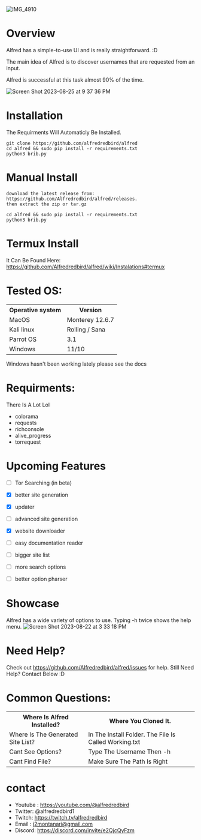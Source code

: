 ![IMG_4910](https://github.com/Alfredredbird/alfred/assets/105014217/04eb051d-15c3-4a32-b10b-dcdb12fee881)
 



# Overview
Alfred has a simple-to-use UI and is really straightforward. :D

The main idea of Alfred is to discover usernames that are requested from an input.

Alfred is successful at this task almost 90% of the time.

![Screen Shot 2023-08-25 at 9 37 36 PM](https://github.com/Alfredredbird/alfred/assets/105014217/136c266d-ba5f-478c-9bbf-ad4d0f5c5ad3)


# Installation
The Requirments Will Automaticly Be Installed.



    git clone https://github.com/alfredredbird/alfred
    cd alfred && sudo pip install -r requirements.txt
    python3 brib.py
# Manual Install 
    download the latest release from: https://github.com/Alfredredbird/alfred/releases.
    then extract the zip or tar.gz
    
    cd alfred && sudo pip install -r requirements.txt
    python3 brib.py

# Termux Install
   It Can Be Found Here: https://github.com/Alfredredbird/alfred/wiki/Instalations#termux 

     
# Tested OS:

<table>
    <tr>
        <th>Operative system</th>
        <th> Version </th>
    </tr>
    <tr>
        <td>MacOS</td>
        <td> Monterey 12.6.7 </td>
    </tr>
    <tr>
        <td>Kali linux</td>
        <td> Rolling / Sana</td>
    </tr>
    <tr>
        <td>Parrot OS</td>
        <td>3.1 </td>
    </tr>
    <tr>
        <td>Windows</td>
        <td>11/10</td>
    </tr>
</table>
Windows hasn't been working lately please see the docs

# Requirments:

There Is A Lot Lol

- colorama 
- requests 
- richconsole
- alive_progress
- torrequest
  


# Upcoming Features

- [ ] Tor Searching (in beta)
- [x] better site generation
- [X] updater
- [ ] advanced site generation
- [x] website downloader
- [ ] easy documentation reader
- [ ] bigger site list
- [ ] more search options
- [ ] better option pharser





# Showcase
Alfred has a wide variety of options to use.
Typing -h twice shows the help menu.
![Screen Shot 2023-08-22 at 3 33 18 PM](https://github.com/Alfredredbird/alfred/assets/105014217/386e84cf-3291-44d2-8d55-b76a5a149ab6)
    

# Need Help?
Check out https://github.com/Alfredredbird/alfred/issues for help.
Still Need Help? Contact Below :D
# Common Questions:

<table>
    <tr>
        <th>Where Is Alfred Installed?</th>
        <th>Where You Cloned It.</th>
    </tr>
    <tr>
        <td>Where Is The Generated Site List?</td>
        <td>In The Install Folder. The File Is Called Working.txt</td>
    </tr>
    <tr>
        <td>Cant See Options?</td>
        <td> Type The Username Then -h</td>
    </tr>
    <tr>
        <td>Cant Find File?</td>
        <td> Make Sure The Path Is Right</td>
    </tr>
   
</table>


# contact

- Youtube : https://youtube.com/@alfredredbird
- Twitter: @alfredredbird1
- Twitch: https://twitch.tv/alfredredbird
- Email : j2montanari@gmail.com
- Discord: https://discord.com/invite/e2QjcQyFzm
